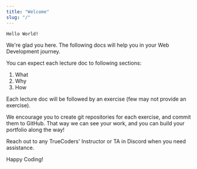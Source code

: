 ```yaml
---
title: "Welcome"
slug: "/"
---
```


`Hello World!`

We're glad you here. The following docs will help you in your Web Development journey.

You can expect each lecture doc to following sections:

1. What
2. Why
3. How

Each lecture doc will be followed by an exercise (few may not provide an exercise).

We encourage you to create git repositories for each exercise, and commit them to GitHub. That way we can see your work, and you can build your portfolio along the way!

Reach out to any TrueCoders' Instructor or TA in Discord when you need assistance.

Happy Coding!
